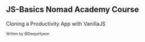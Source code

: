 ## JS-Basics Nomad Academy Course
   
Cloning a Productivity App with VanillaJS   
    
    
    
<sub><sup>Written by </sup><sup>@DeepxHyeon</sup></sub>
